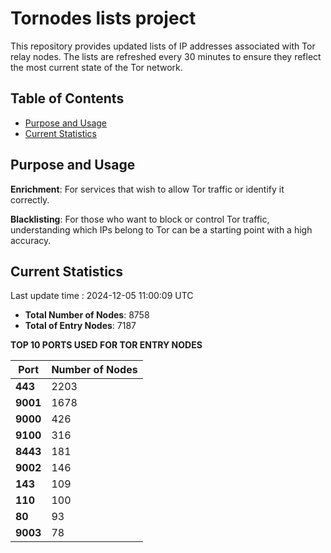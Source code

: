 # Tornodes lists project

This repository provides updated lists of IP addresses associated with Tor relay nodes. The lists are refreshed every 30 minutes to ensure they reflect the most current state of the Tor network.

## Table of Contents

- [Purpose and Usage](#purpose-and-usage)
- [Current Statistics](#current-statistics)


## Purpose and Usage

**Enrichment**: For services that wish to allow Tor traffic or identify it correctly.

**Blacklisting**: For those who want to block or control Tor traffic, understanding which IPs belong to Tor can be a starting point with a high accuracy.

## Current Statistics

Last update time : 2024-12-05 11:00:09 UTC

- **Total Number of Nodes**: 8758
- **Total of Entry Nodes**: 7187

**TOP 10 PORTS USED FOR TOR ENTRY NODES**

| **Port** | **Number of Nodes** |
|------|-----------------|
| **443**   | 2203  |
| **9001**   | 1678  |
| **9000**   | 426  |
| **9100**   | 316  |
| **8443**   | 181  |
| **9002**   | 146  |
| **143**   | 109  |
| **110**   | 100  |
| **80**   | 93  |
| **9003**   | 78  |

